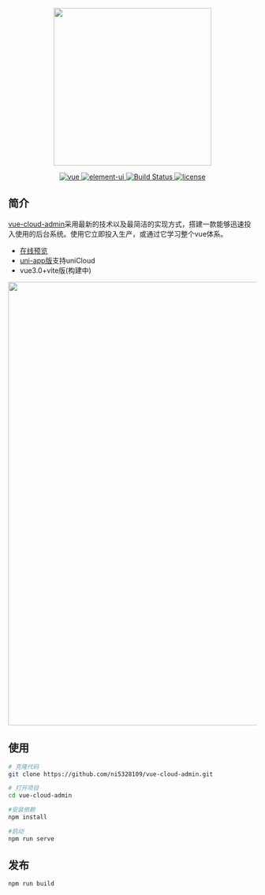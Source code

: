 <p align="center">
  <img width="320" src="https://vkceyugu.cdn.bspapp.com/VKCEYUGU-5afd7a04-9817-4b73-8f96-96fba1ee24c9/a60595ef-fc11-419d-a6bb-0dc4f037b966.png">

<p align="center">
  <a href="https://github.com/vuejs/vue">
    <img src="https://img.shields.io/badge/vue-2.6.14-brightgreen.svg" alt="vue">
  </a>
  <a href="https://github.com/ElemeFE/element">
    <img src="https://img.shields.io/badge/element--ui-2.18.8-brightgreen.svg" alt="element-ui">
  </a>
  <a href="https://travis-ci.org/PanJiaChen/vue-element-admin" rel="nofollow">
    <img src="https://travis-ci.org/PanJiaChen/vue-element-admin.svg?branch=master" alt="Build Status">
  </a>
  <a href="https://github.com/ni5328109/vue-cloud-admin/blob/master/LICENSE">
    <img src="https://img.shields.io/github/license/mashape/apistatus.svg" alt="license">
  </a>
</p>

## 简介
[vue-cloud-admin](https://static-14903f47-ecdc-4230-b720-dd24d6d48f85.bspapp.com)采用最新的技术以及最简洁的实现方式，搭建一款能够迅速投入使用的后台系统。使用它立即投入生产，或通过它学习整个vue体系。
- [在线预览](https://static-14903f47-ecdc-4230-b720-dd24d6d48f85.bspapp.com)
- [uni-app版](https://github.com/ni5328109/vue-cloud-admin/tree/uniapp)支持uniCloud
- vue3.0+vite版(构建中)
<p align="center">
  <img width="900" src="https://vkceyugu.cdn.bspapp.com/VKCEYUGU-14903f47-ecdc-4230-b720-dd24d6d48f85/2b6695b0-4bac-4702-9691-a0de3b604f8a.jpeg">
</p>

## 使用

```bash
# 克隆代码
git clone https://github.com/ni5328109/vue-cloud-admin.git

# 打开项目
cd vue-cloud-admin

#安装依赖
npm install

#启动
npm run serve
```
## 发布
```bash
npm run build
```
